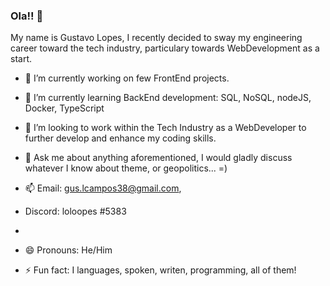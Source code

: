 ### Ola!! 👋

My name is Gustavo Lopes, I recently decided to sway my
engineering career toward the tech industry, particulary 
towards WebDevelopment as a start.


- 🔭 I’m currently working on few FrontEnd projects.


- 🌱 I’m currently learning BackEnd development: SQL, NoSQL, nodeJS, Docker, TypeScript


- 👯 I’m looking to work within the Tech Industry as a WebDeveloper to further develop and enhance my coding skills.


- 💬 Ask me about anything aforementioned, I would gladly discuss whatever I know about theme, or geopolitics... =)


- 📫 Email:   gus.lcampos38@gmail.com, 
-    Discord: loloopes #5383
-                     
- 😄 Pronouns: He/Him


- ⚡ Fun fact: I languages, spoken, writen, programming, all of them!

